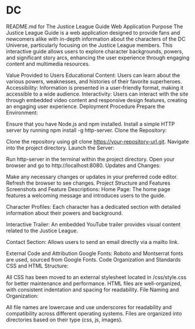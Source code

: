 # DC
README.md for The Justice League Guide Web Application
Purpose
The Justice League Guide is a web application designed to provide fans and newcomers alike with in-depth information about the characters of the DC Universe, particularly focusing on the Justice League members. This interactive guide allows users to explore character backgrounds, powers, and significant story arcs, enhancing the user experience through engaging content and multimedia resources.

Value Provided to Users
Educational Content: Users can learn about the various powers, weaknesses, and histories of their favorite superheroes.
Accessibility: Information is presented in a user-friendly format, making it accessible to a wide audience.
Interactivity: Users can interact with the site through embedded video content and responsive design features, creating an engaging user experience.
Deployment Procedure
Prepare the Environment:

Ensure that you have Node.js and npm installed.
Install a simple HTTP server by running npm install -g http-server.
Clone the Repository:

Clone the repository using git clone https://your-repository-url.git.
Navigate into the project directory.
Launch the Server:

Run http-server in the terminal within the project directory.
Open your browser and go to http://localhost:8080.
Updates and Changes:

Make any necessary changes or updates in your preferred code editor.
Refresh the browser to see changes.
Project Structure and Features
Screenshots and Feature Descriptions:
Home Page: The home page features a welcoming message and introduces users to the guide.

Character Profiles: Each character has a dedicated section with detailed information about their powers and background.

Interactive Trailer: An embedded YouTube trailer provides visual content related to the Justice League.

Contact Section: Allows users to send an email directly via a mailto link.

External Code and Attribution
Google Fonts:
Roboto and Montserrat fonts are used, sourced from Google Fonts.
Code Organization and Standards
CSS and HTML Structure:

All CSS has been moved to an external stylesheet located in /css/style.css for better maintenance and performance.
HTML files are well-organized, with consistent indentation and spacing for readability.
File Naming and Organization:

All file names are lowercase and use underscores for readability and compatibility across different operating systems.
Files are organized into directories based on their type (css, js, images).

